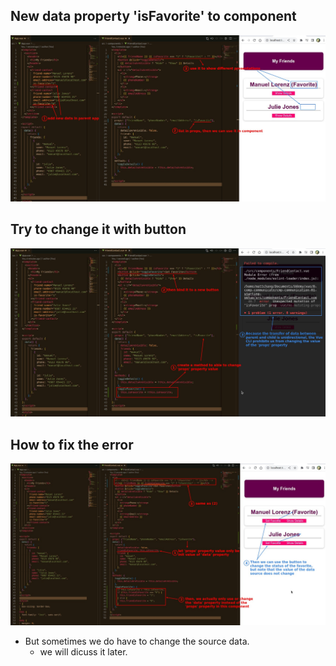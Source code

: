 ## **New data property 'isFavorite' to component**

![Alt add a new prop from parent](pic/01.jpg)

## **Try to change it with button**

![Alt try to change it with btn](pic/02.jpg)

## **How to fix the error**

![Alt how to solve the error](pic/03.jpg)

- But sometimes we do have to change the source data.
  - we will dicuss it later.
